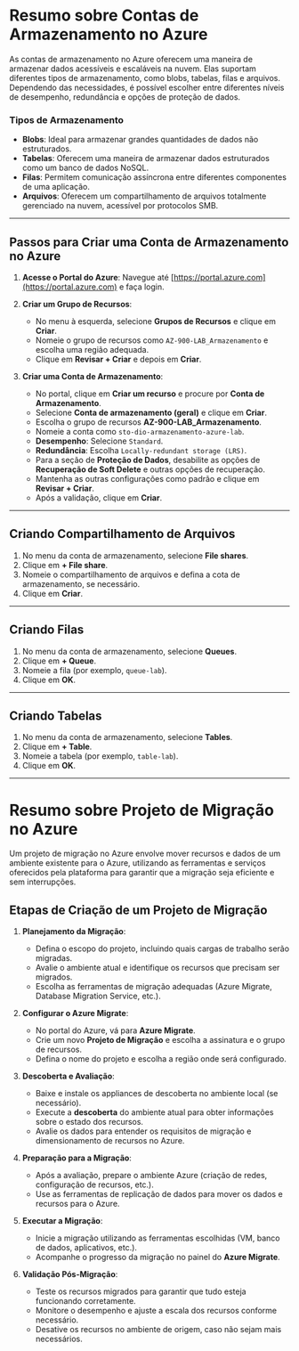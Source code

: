 # Resumo sobre Contas de Armazenamento no Azure

As contas de armazenamento no Azure oferecem uma maneira de armazenar dados acessíveis e escaláveis na nuvem. Elas suportam diferentes tipos de armazenamento, como blobs, tabelas, filas e arquivos. Dependendo das necessidades, é possível escolher entre diferentes níveis de desempenho, redundância e opções de proteção de dados.

### Tipos de Armazenamento
- **Blobs**: Ideal para armazenar grandes quantidades de dados não estruturados.
- **Tabelas**: Oferecem uma maneira de armazenar dados estruturados como um banco de dados NoSQL.
- **Filas**: Permitem comunicação assíncrona entre diferentes componentes de uma aplicação.
- **Arquivos**: Oferecem um compartilhamento de arquivos totalmente gerenciado na nuvem, acessível por protocolos SMB.

---

## Passos para Criar uma Conta de Armazenamento no Azure

1. **Acesse o Portal do Azure**: Navegue até [https://portal.azure.com](https://portal.azure.com) e faça login.
   
2. **Criar um Grupo de Recursos**:
   - No menu à esquerda, selecione **Grupos de Recursos** e clique em **Criar**.
   - Nomeie o grupo de recursos como `AZ-900-LAB_Armazenamento` e escolha uma região adequada.
   - Clique em **Revisar + Criar** e depois em **Criar**.

3. **Criar uma Conta de Armazenamento**:
   - No portal, clique em **Criar um recurso** e procure por **Conta de Armazenamento**.
   - Selecione **Conta de armazenamento (geral)** e clique em **Criar**.
   - Escolha o grupo de recursos **AZ-900-LAB_Armazenamento**.
   - Nomeie a conta como `sto-dio-armazenamento-azure-lab`.
   - **Desempenho**: Selecione `Standard`.
   - **Redundância**: Escolha `Locally-redundant storage (LRS)`.
   - Para a seção de **Proteção de Dados**, desabilite as opções de **Recuperação de Soft Delete** e outras opções de recuperação.
   - Mantenha as outras configurações como padrão e clique em **Revisar + Criar**.
   - Após a validação, clique em **Criar**.

---

## Criando Compartilhamento de Arquivos

1. No menu da conta de armazenamento, selecione **File shares**.
2. Clique em **+ File share**.
3. Nomeie o compartilhamento de arquivos e defina a cota de armazenamento, se necessário.
4. Clique em **Criar**.

---

## Criando Filas

1. No menu da conta de armazenamento, selecione **Queues**.
2. Clique em **+ Queue**.
3. Nomeie a fila (por exemplo, `queue-lab`).
4. Clique em **OK**.

---

## Criando Tabelas

1. No menu da conta de armazenamento, selecione **Tables**.
2. Clique em **+ Table**.
3. Nomeie a tabela (por exemplo, `table-lab`).
4. Clique em **OK**.

---

# Resumo sobre Projeto de Migração no Azure

Um projeto de migração no Azure envolve mover recursos e dados de um ambiente existente para o Azure, utilizando as ferramentas e serviços oferecidos pela plataforma para garantir que a migração seja eficiente e sem interrupções.

## Etapas de Criação de um Projeto de Migração

1. **Planejamento da Migração**:
   - Defina o escopo do projeto, incluindo quais cargas de trabalho serão migradas.
   - Avalie o ambiente atual e identifique os recursos que precisam ser migrados.
   - Escolha as ferramentas de migração adequadas (Azure Migrate, Database Migration Service, etc.).

2. **Configurar o Azure Migrate**:
   - No portal do Azure, vá para **Azure Migrate**.
   - Crie um novo **Projeto de Migração** e escolha a assinatura e o grupo de recursos.
   - Defina o nome do projeto e escolha a região onde será configurado.

3. **Descoberta e Avaliação**:
   - Baixe e instale os appliances de descoberta no ambiente local (se necessário).
   - Execute a **descoberta** do ambiente atual para obter informações sobre o estado dos recursos.
   - Avalie os dados para entender os requisitos de migração e dimensionamento de recursos no Azure.

4. **Preparação para a Migração**:
   - Após a avaliação, prepare o ambiente Azure (criação de redes, configuração de recursos, etc.).
   - Use as ferramentas de replicação de dados para mover os dados e recursos para o Azure.

5. **Executar a Migração**:
   - Inicie a migração utilizando as ferramentas escolhidas (VM, banco de dados, aplicativos, etc.).
   - Acompanhe o progresso da migração no painel do **Azure Migrate**.

6. **Validação Pós-Migração**:
   - Teste os recursos migrados para garantir que tudo esteja funcionando corretamente.
   - Monitore o desempenho e ajuste a escala dos recursos conforme necessário.
   - Desative os recursos no ambiente de origem, caso não sejam mais necessários.
